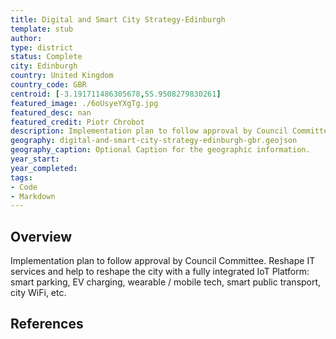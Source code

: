 ```yaml
---
title: Digital and Smart City Strategy-Edinburgh
template: stub
author: 
type: district
status: Complete
city: Edinburgh
country: United Kingdom
country_code: GBR
centroid: [-3.191711486305678,55.9508279830261]
featured_image: ./6oUsyeYXgTg.jpg
featured_desc: nan
featured_credit: Piotr Chrobot
description: Implementation plan to follow approval by Council Committee. Reshape  IT services and help to reshape the city with a fully integrated IoT Platform – smart parking, EV charging, wearable / mobile tech, smart public transport, city WiFi, etc.
geography: digital-and-smart-city-strategy-edinburgh-gbr.geojson
geography_caption: Optional Caption for the geographic information.
year_start:
year_completed:
tags:
- Code
- Markdown
---
```


## Overview
Implementation plan to follow approval by Council Committee. Reshape  IT services and help to reshape the city with a fully integrated IoT Platform: smart parking, EV charging, wearable / mobile tech, smart public transport, city WiFi, etc.

## References


